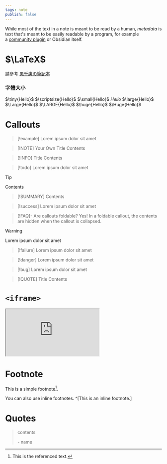 ```yaml
---
tags: note
publish: false
---
```


While most of the text in a note is meant to be read by a human, _metadata_ is text that's meant to be easily readable by a program, for example a [community plugin](https://help.obsidian.md/Extending+Obsidian/Community+plugins) or Obsidian itself.

# $\LaTeX$

請參考 [愚千慮の筆記本](<https://hackmd.io/@RintarouTW/%E6%84%9A%E5%8D%83%E6%85%AE%E3%81%AE%E7%AD%86%E8%A8%98%E6%9C%AC/%2F%40RintarouTW%2FLaTeX_%25E8%25AA%259E%25E6%25B3%2595%25E7%25AD%2586%25E8%25A8%2598>)

### 字體大小

$\tiny{Hello}$ $\scriptsize{Hello}$ $\small{Hello}$ $Hello$ $\large{Hello}$ $\Large{Hello}$ $\LARGE{Hello}$ $\huge{Hello}$ $\Huge{Hello}$

# Callouts

> [!example]
> Lorem ipsum dolor sit amet

> [!NOTE] Your Own Title
> Contents

> [!INFO] Title
> Contents

> [!todo]
> Lorem ipsum dolor sit amet

> [!TIP]
> Contents

> [!SUMMARY]
> Contents

> [!success]
> Lorem ipsum dolor sit amet

> [!FAQ]- Are callouts foldable?
> Yes! In a foldable callout, the contents are hidden when the callout is collapsed.

> [!warning]
> Lorem ipsum dolor sit amet

> [!failure]
> Lorem ipsum dolor sit amet

> [!danger]
> Lorem ipsum dolor sit amet

> [!bug]
> Lorem ipsum dolor sit amet

> [!QUOTE] Title
> Contents

# `<iframe>`

<iframe src="https://jamison-chen.github.io/" style="aspect-ratio: 16/9" />

---

<iframe style="aspect-ratio: 16/9" src="https://www.youtube.com/embed/Atbl7D_yPug" title="YouTube video player" frameborder="0" allow="accelerometer; autoplay; clipboard-write; encrypted-media; gyroscope; picture-in-picture; web-share" allowfullscreen></iframe>

# Footnote

This is a simple footnote[^1].

You can also use inline footnotes. ^[This is an inline footnote.]

[^1]: This is the referenced text.

# Quotes

>contents
>
>\- name
